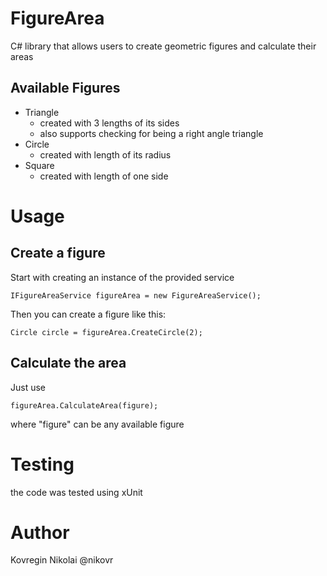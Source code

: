# FigureArea
C# library that allows users to create geometric figures and calculate their areas 
## Available Figures
* Triangle
  * created with 3 lengths of its sides
  * also supports checking for being a right angle triangle
* Circle
  * created with length of its radius
* Square
  * created with length of one side
# Usage
## Create a figure
Start with creating an instance of the provided service
```
IFigureAreaService figureArea = new FigureAreaService();
```
Then you can create a figure like this:
```
Circle circle = figureArea.CreateCircle(2);
```
## Calculate the area
Just use 
```
figureArea.CalculateArea(figure);
```
where "figure" can be any available figure
# Testing
the code was tested using xUnit
# Author
Kovregin Nikolai @nikovr
